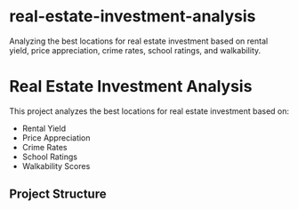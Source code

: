 # real-estate-investment-analysis
Analyzing the best locations for real estate investment based on rental yield, price appreciation, crime rates, school ratings, and walkability.

# Real Estate Investment Analysis

This project analyzes the best locations for real estate investment based on:

- Rental Yield
- Price Appreciation
- Crime Rates
- School Ratings
- Walkability Scores

## Project Structure
